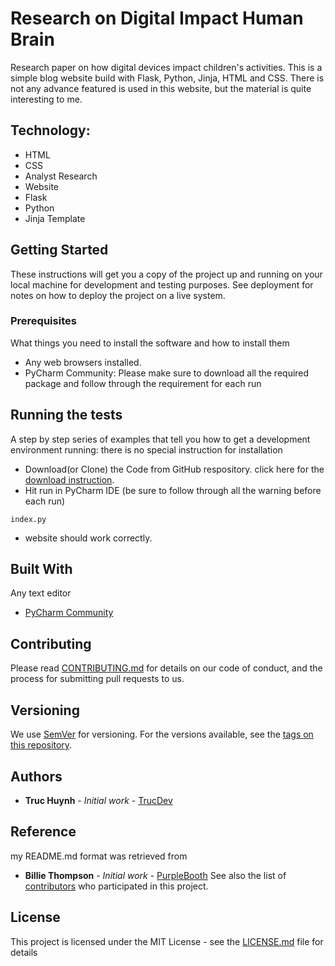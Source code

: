 # Research on Digital Impact Human Brain

Research paper on how digital devices impact children's activities. 
This is a simple blog website build with Flask, Python, Jinja, HTML and CSS. 
There is not any advance featured is used in this website, but the material is quite interesting to me.


## Technology:
- HTML
- CSS
- Analyst Research
- Website
- Flask
- Python
- Jinja Template

## Getting Started
These instructions will get you a copy of the project up and running on your local machine for development and testing purposes. See deployment for notes on how to deploy the project on a live system.

### Prerequisites
What things you need to install the software and how to install them
- Any web browsers installed.
- PyCharm Community: Please make sure to download all the required package and follow through the requirement for each run

## Running the tests

A step by step series of examples that tell you how to get a development environment running: there is no special instruction for installation
- Download(or Clone) the Code from GitHub respository. click here for the [download instruction](https://www.youtube.com/watch?v=ZbEoOtEtVE8&feature=emb_logo).
- Hit run in PyCharm IDE (be sure to follow through all the warning before each run)
```
index.py
```
- website should work correctly.


## Built With

Any text editor
* [PyCharm Community](https://www.jetbrains.com/pycharm/download/#section=windows)

## Contributing

Please read [CONTRIBUTING.md](CONTRIBUTING.md) for details on our code of conduct, and the process for submitting pull requests to us.

## Versioning

We use [SemVer](http://semver.org/) for versioning. For the versions available, see the [tags on this repository](https://github.com/your/project/tags). 

## Authors

* **Truc Huynh** - *Initial work* - [TrucDev](https://github.com/jackyhuynh)

## Reference
my README.md format was retrieved from
* **Billie Thompson** - *Initial work* - [PurpleBooth](https://github.com/PurpleBooth)
See also the list of [contributors](https://github.com/your/project/contributors) who participated in this project.

## License

This project is licensed under the MIT License - see the [LICENSE.md](LICENSE.md) file for details



